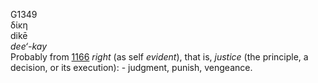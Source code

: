 <body>
  <p>G1349<br>  δίκη  <br> dikē  <br><i>dee‘-kay </i><br>Probably from <a href="g1166.htm">1166</a>  <i>right</i> (as self <i>evident</i>), that is, <i>justice</i> (the principle, a decision, or its execution): - judgment, punish, vengeance.<br></p>
 </body>